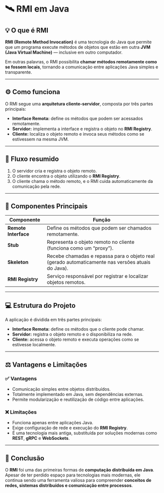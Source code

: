 # 🛰️ RMI em Java

## 💡 O que é RMI

**RMI (Remote Method Invocation)** é uma tecnologia do Java que permite que um programa execute métodos de objetos que estão em outra **JVM (Java Virtual Machine)** — inclusive em outro computador.  

Em outras palavras, o RMI possibilita **chamar métodos remotamente como se fossem locais**, tornando a comunicação entre aplicações Java simples e transparente.

---

## ⚙️ Como funciona

O RMI segue uma **arquitetura cliente-servidor**, composta por três partes principais:

- **Interface Remota:** define os métodos que podem ser acessados remotamente.  
- **Servidor:** implementa a interface e registra o objeto no **RMI Registry**.  
- **Cliente:** localiza o objeto remoto e invoca seus métodos como se estivessem na mesma JVM.

---

## 🧩 Fluxo resumido

1. O servidor cria e registra o objeto remoto.  
2. O cliente encontra o objeto utilizando o **RMI Registry**.  
3. O cliente chama o método remoto, e o RMI cuida automaticamente da comunicação pela rede.

---

## 🧩 Componentes Principais

| **Componente**     | **Função** |
|--------------------|------------|
| **Remote Interface** | Define os métodos que podem ser chamados remotamente. |
| **Stub** | Representa o objeto remoto no cliente (funciona como um “proxy”). |
| **Skeleton** | Recebe chamadas e repassa para o objeto real (gerado automaticamente nas versões atuais do Java). |
| **RMI Registry** | Serviço responsável por registrar e localizar objetos remotos. |

---

## 💻 Estrutura do Projeto

A aplicação é dividida em três partes principais:

- **Interface Remota:** define os métodos que o cliente pode chamar.  
- **Servidor:** registra o objeto remoto e o disponibiliza na rede.  
- **Cliente:** acessa o objeto remoto e executa operações como se estivesse localmente.

---

## ⚖️ Vantagens e Limitações

### ✅ Vantagens
- Comunicação simples entre objetos distribuídos.  
- Totalmente implementado em Java, sem dependências externas.  
- Permite modularização e reutilização de código entre aplicações.  

### ❌ Limitações
- Funciona apenas entre aplicações Java.  
- Exige configuração de rede e execução do **RMI Registry**.  
- É uma tecnologia mais antiga, substituída por soluções modernas como **REST**, **gRPC** e **WebSockets**.

---

## 🧠 Conclusão

O **RMI** foi uma das primeiras formas de **computação distribuída em Java**.  
Apesar de ter perdido espaço para tecnologias mais modernas, ele continua sendo uma ferramenta valiosa para compreender **conceitos de redes, sistemas distribuídos e comunicação entre processos**.

